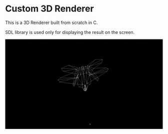 # Custom 3D Renderer

This is a 3D Renderer built from scratch in C.

SDL library is used only for displaying the result on the screen.

![](3d.gif)